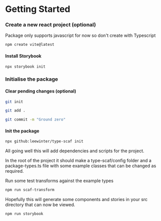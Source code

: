# Getting Started

### Create a new react project (optional)

Package only supports javascript for now so don't create with Typescript

```Bash
npm create vite@latest
```

#### Install Storybook

```Bash
npx storybook init
```

### Initialise the package

#### Clear pending changes (optional)

```Bash
git init

git add .

git commit -m "Ground zero"
```

#### Init the package

```Bash
npx github:leewinter/type-scaf init
```

All going well this will add dependencies and scripts for the project.

In the root of the project it should make a type-scaf/config folder and a package-types.ts file with some example classes that can be changed as required.

Run some test transforms against the example types

```Bash
npm run scaf-transform
```

Hopefully this will generate some components and stories in your src directory that can now be viewed.

```Bash
npm run storybook
```
